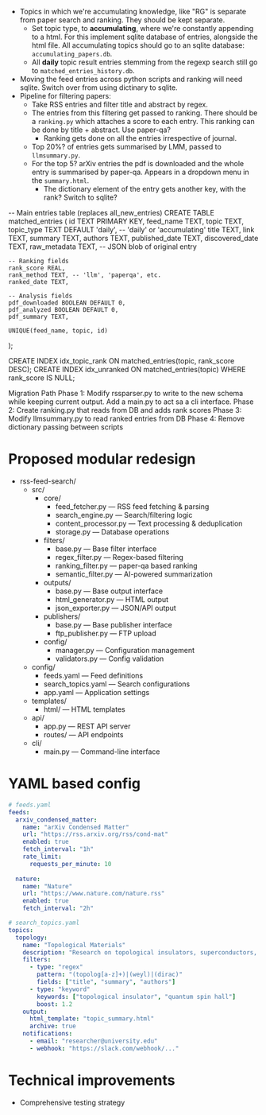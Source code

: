 - Topics in which we're accumulating knowledge, like "RG" is separate from paper search and ranking. They should be kept separate.
	- Set topic type, to **accumulating**, where we're constantly appending to a html. For this implement sqlite database of entries, alongside the html file. All accumulating topics should go to an sqlite database: `accumulating_papers.db`.
	- All **daily** topic result entries stemming from the regexp search still go to `matched_entries_history.db`.
- Moving the feed entries across python scripts and ranking will need sqlite. Switch over from using dictinary to sqlite.
- Pipeline for filtering papers:
	- Take RSS entries and filter title and abstract by regex.
	- The entries from this filtering get passed to ranking. There should be a `ranking.py` which attaches a score to each entry. This ranking can be done by title + abstract. Use paper-qa? 
		- Ranking gets done on all the entries irrespective of journal.
	- Top 20%? of entries gets summarised by LMM, passed to `llmsummary.py`. 
	- For the top 5? arXiv entries the pdf is downloaded and the whole entry is summarised by paper-qa. Appears in a dropdown menu in the `summary.html`.
		- The dictionary element of the entry gets another key, with the rank? Switch to sqlite?

-- Main entries table (replaces all_new_entries)
CREATE TABLE matched_entries (
    id TEXT PRIMARY KEY,
    feed_name TEXT,
    topic TEXT,
    topic_type TEXT DEFAULT 'daily', -- 'daily' or 'accumulating'
    title TEXT,
    link TEXT,
    summary TEXT,
    authors TEXT,
    published_date TEXT,
    discovered_date TEXT,
    raw_metadata TEXT, -- JSON blob of original entry
    
    -- Ranking fields
    rank_score REAL,
    rank_method TEXT, -- 'llm', 'paperqa', etc.
    ranked_date TEXT,
    
    -- Analysis fields  
    pdf_downloaded BOOLEAN DEFAULT 0,
    pdf_analyzed BOOLEAN DEFAULT 0,
    pdf_summary TEXT,
    
    UNIQUE(feed_name, topic, id)
);

CREATE INDEX idx_topic_rank ON matched_entries(topic, rank_score DESC);
CREATE INDEX idx_unranked ON matched_entries(topic) WHERE rank_score IS NULL;

Migration Path
Phase 1: Modify rssparser.py to write to the new schema while keeping current output. Add a main.py to act sa a cli interface.
Phase 2: Create ranking.py that reads from DB and adds rank scores
Phase 3: Modify llmsummary.py to read ranked entries from DB
Phase 4: Remove dictionary passing between scripts

# Proposed modular redesign
- rss-feed-search/
  - src/
    - core/
      - feed_fetcher.py — RSS feed fetching & parsing
      - search_engine.py — Search/filtering logic
      - content_processor.py — Text processing & deduplication
      - storage.py — Database operations
    - filters/
      - base.py — Base filter interface
      - regex_filter.py — Regex-based filtering
      - ranking_filter.py — paper-qa based ranking
      - semantic_filter.py — AI-powered summarization
    - outputs/
      - base.py — Base output interface
      - html_generator.py — HTML output
      - json_exporter.py — JSON/API output
    - publishers/
      - base.py — Base publisher interface
      - ftp_publisher.py — FTP upload
    - config/
      - manager.py — Configuration management
      - validators.py — Config validation
  - config/
    - feeds.yaml — Feed definitions
    - search_topics.yaml — Search configurations
    - app.yaml — Application settings
  - templates/
    - html/ — HTML templates
  - api/
    - app.py — REST API server
    - routes/ — API endpoints
  - cli/
    - main.py — Command-line interface

# YAML based config
```yaml
# feeds.yaml
feeds:
  arxiv_condensed_matter:
    name: "arXiv Condensed Matter"
    url: "https://rss.arxiv.org/rss/cond-mat"
    enabled: true
    fetch_interval: "1h"
    rate_limit: 
      requests_per_minute: 10
    
  nature:
    name: "Nature"
    url: "https://www.nature.com/nature.rss"
    enabled: true
    fetch_interval: "2h"

# search_topics.yaml
topics:
  topology:
    name: "Topological Materials"
    description: "Research on topological insulators, superconductors, and related materials"
    filters:
      - type: "regex"
        pattern: "(topolog[a-z]+)|(weyl)|(dirac)"
        fields: ["title", "summary", "authors"]
      - type: "keyword"
        keywords: ["topological insulator", "quantum spin hall"]
        boost: 1.2
    output:
      html_template: "topic_summary.html"
      archive: true
    notifications:
      - email: "researcher@university.edu"
      - webhook: "https://slack.com/webhook/..."
```

# Technical improvements
- Comprehensive testing strategy
